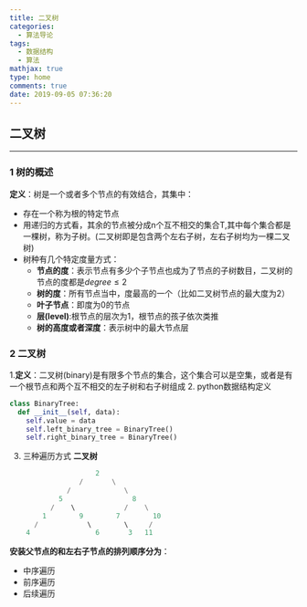 ```yaml
---
title: 二叉树
categories:
  - 算法导论
tags:
  - 数据结构
  - 算法
mathjax: true
type: home
comments: true
date: 2019-09-05 07:36:20
---
```

## 二叉树
---
### 1 树的概述
**定义**：树是一个或者多个节点的有效结合，其集中：
- 存在一个称为根的特定节点
- 用递归的方式看，其余的节点被分成n个互不相交的集合T,其中每个集合都是一棵树，称为子树。(二叉树即是包含两个左右子树，左右子树均为一棵二叉树)
- 树种有几个特定度量方式：
  - **节点的度**：表示节点有多少个子节点也成为了节点的子树数目，二叉树的节点的度都是$degree \le 2$
  - **树的度**：所有节点当中，度最高的一个（比如二叉树节点的最大度为2）
  - **叶子节点**：即度为0的节点
  - **层(level)**:根节点的层次为1，根节点的孩子依次类推
  - **树的高度或者深度**：表示树中的最大节点层

### 2 二叉树
1.**定义**：二叉树(binary)是有限多个节点的集合，这个集合可以是空集，或者是有一个根节点和两个互不相交的左子树和右子树组成
2. python数据结构定义
```python
class BinaryTree:
  def __init__(self, data):
    self.value = data
    self.left_binary_tree = BinaryTree()
    self.right_binary_tree = BinaryTree()
```
3. 三种遍历方式
**二叉树**
```python
                     2
                 /       \
              /             \
            5                 8
          /    \            /    \
        1        9        7        10
      /            \        \     /
    4                6       3   11  
```
**安装父节点的和左右子节点的排列顺序分为**：
- 中序遍历 
- 前序遍历
- 后续遍历 




